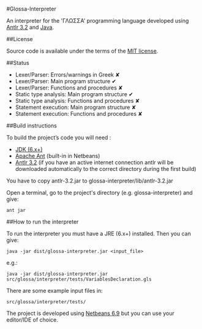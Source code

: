 #Glossa-Interpreter

An interpreter for the 'ΓΛΩΣΣΑ' programming language developed using [Antlr 3.2](http://www.antlr.org/) and [Java](http://www.java.com/en/).

##License

Source code is available under the terms of the [MIT license](http://www.opensource.org/licenses/mit-license.php).

##Status

- Lexer/Parser: Errors/warnings in Greek ✘
- Lexer/Parser: Main program structure ✔
- Lexer/Parser: Functions and procedures ✘
- Static type analysis: Main program structure ✔
- Static type analysis: Functions and procedures ✘
- Statement execution: Main program structure ✘
- Statement execution: Functions and procedures ✘

##Build instructions

To build the project’s code you will need :

- [JDK (6.x+)](http://www.oracle.com/technetwork/java/javase/downloads/index.html)
- [Apache Ant](http://ant.apache.org/) (built-in in Netbeans)
- [Antlr 3.2](http://www.antlr.org/download/antlr-3.2.jar) (if you have an active internet connection antlr will be downloaded automatically to the correct directory during the first build)

You have to copy antlr-3.2.jar to glossa-interpreter/lib/antlr-3.2.jar


Open a terminal, go to the project's directory (e.g. glossa-interpreter) and give:

    ant jar

##How to run the interpreter

To run the interpreter you must have a JRE (6.x+) installed. Then you can give:

    java -jar dist/glossa-interpreter.jar <input_file>

e.g.:

    java -jar dist/glossa-interpreter.jar src/glossa/interpreter/tests/VariablesDeclaration.gls

There are some example input files in:

    src/glossa/interpreter/tests/

The project is developed using [Netbeans 6.9](http://netbeans.org/) but you can use your editor/IDE of choice.

